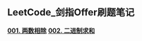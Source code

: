 ## LeetCode_剑指Offer刷题笔记

**<a href="https://leetcode.cn/problems/xoh6Oh/solutions/2782319/liang-chong-fang-fa-qiu-jie-liang-001-li-ed2d">001. 两数相除</a>**
**<a href="https://leetcode.cn/problems/add-binary/solutions/2782679/shi-xian-by-zhu-pi-3-jg2w">002. 二进制求和</a>**



